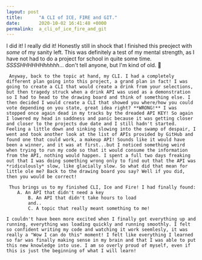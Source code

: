 ```yaml
---
layout: post
title:      "A CLI of ICE, FIRE and GIT."
date:       2020-10-02 16:41:48 +0000
permalink:  a_cli_of_ice_fire_and_git
---
```



  I did it! I really did it! Honestly still in shock that I finished this preoject with *some* of my sanity left. This was definitely a test of my mental strength, as I have not had to do a project for school in quite some time. *SSSSHHHHHHhhhhh*... don't tell anyone, but I'm kind of old. 😬
	
	 Anyway, back to the topic at hand, my CLI. I had a completely different plan going into this project, a grand plan in fact! I was going to create a CLI that would create a drink from your selections, but then tragedy struck when a drink API was used as a demonstration so I had to head to the drawing board and think of something else. I then decided I would create a CLI that showed you where/how you could vote depending on you state, great idea right? **WRONG!** I was stopped once again dead in my tracks by the dreaded API KEY! So again I lowered my head in saddness and panic because it was getting closer and closer to the projects due date and I still hadn't started.  Feeling a little down and sinking slowing into the swamp of despair, I went and took another look at the list of APIs provided by GitHub and found one that could work, a makeup API! Sounds like it would have been a winner, and it was at first...but I noticed something weird when trying to run my code so that it would consume the information from the API, nothing would happen. I spent a full two days freaking out that I was doing something wrong only to find out that the API was *ridiculously* slow, like glacially slow. So what did that mean for little ole me? Back to the drawing board you say? Well if you did, then you would be correct! 
	 
	 Thus brings us to my finished CLI, Ice and Fire! I had finally found:
	    A. An API that didn't need a key
			B. An API that didn't take hours to load
			and..
			C. A topic that really meant something to me! 
			
 	I couldn't have been more excited when I finally got everything up and running, everything was loading quickly and running smoothly. I felt so confident writing my code and watching it work seemlesly, it was really a "Wow I can do this" moment! I felt like everything I learned so far was finally making sense in my brain and that I was able to put this new knowledge into use. I am so overly proud of myself, even if this is just the beginning of what I will learn!


